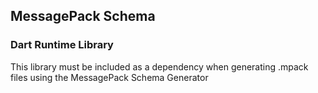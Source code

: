 ## MessagePack Schema
### Dart Runtime Library

This library must be included as a dependency when generating .mpack files using the
MessagePack Schema Generator